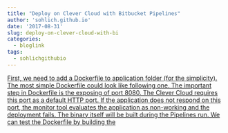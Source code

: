 ```yaml
---
title: "Deploy on Clever Cloud with Bitbucket Pipelines"
author: 'sohlich.github.io'
date: '2017-08-31'
slug: deploy-on-clever-cloud-with-bi
categories:
  - bloglink
tags:
  - sohlichgithubio
---
```


[First, we need to add a Dockerfile to application folder (for the simplicity). The most simple Dockerfile could look like following one. The important step in Dockerfile is the exposing of port 8080. The Clever Cloud requires this port as a default HTTP port. If the application does not respond on this port, the monitor tool evaluates the application as non-working and the deployment fails. The binary itself will be built during the Pipelines run. We can test the Dockerfile by building the<i class="fas fa-external-link-alt"></i>](https://sohlich.github.io/post/clever_cloud_pipelines/)

